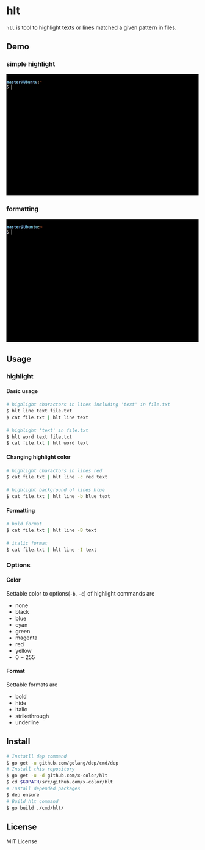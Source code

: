 # hlt

`hlt` is tool to highlight texts or lines matched a given pattern in files.

## Demo

### simple highlight

![demo01](resouces/demo002.gif)

### formatting

![demo02](resouces/demo003.gif)

## Usage

### highlight

#### Basic usage

```bash
# highlight charactors in lines including 'text' in file.txt
$ hlt line text file.txt
$ cat file.txt | hlt line text

# highlight 'text' in file.txt
$ hlt word text file.txt
$ cat file.txt | hlt word text
```

#### Changing highlight color

```bash
# highlight charactors in lines red
$ cat file.txt | hlt line -c red text

# highlight background of lines blue
$ cat file.txt | hlt line -b blue text
```

#### Formatting

```bash
# bold format
$ cat file.txt | hlt line -B text

# italic format
$ cat file.txt | hlt line -I text
```

### Options

#### Color

Settable color to options(`-b`, `-c`) of highlight commands are

- none
- black
- blue
- cyan
- green
- magenta
- red
- yellow
- 0 ~ 255

#### Format

Settable formats are

- bold
- hide
- italic
- strikethrough
- underline

## Install

```bash
# Instatll dep command
$ go get -u github.com/golang/dep/cmd/dep
# Install this repository
$ go get -u -d github.com/x-color/hlt
$ cd $GOPATH/src/github.com/x-color/hlt
# Install depended packages
$ dep ensure
# Build hlt command
$ go build ./cmd/hlt/
```

## License

MIT License
